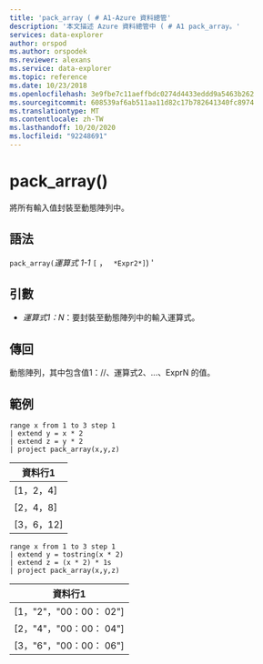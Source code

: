 ```yaml
---
title: 'pack_array ( # A1-Azure 資料總管'
description: '本文描述 Azure 資料總管中 ( # A1 pack_array。'
services: data-explorer
author: orspod
ms.author: orspodek
ms.reviewer: alexans
ms.service: data-explorer
ms.topic: reference
ms.date: 10/23/2018
ms.openlocfilehash: 3e9fbe7c11aeffbdc0274d4433eddd9a5463b262
ms.sourcegitcommit: 608539af6ab511aa11d82c17b782641340fc8974
ms.translationtype: MT
ms.contentlocale: zh-TW
ms.lasthandoff: 10/20/2020
ms.locfileid: "92248691"
---
```

# <a name="pack_array"></a>pack_array()

將所有輸入值封裝至動態陣列中。

## <a name="syntax"></a>語法

`pack_array(`*運算式 1-1* `[` ， ` *Expr2*]`) '

## <a name="arguments"></a>引數

* *運算式1：N*：要封裝至動態陣列中的輸入運算式。

## <a name="returns"></a>傳回

動態陣列，其中包含值1：//、運算式2、...、ExprN 的值。

## <a name="example"></a>範例

<!-- csl: https://help.kusto.windows.net:443/Samples -->
```kusto
range x from 1 to 3 step 1
| extend y = x * 2
| extend z = y * 2
| project pack_array(x,y,z)
```

|資料行1|
|---|
|[1，2，4]|
|[2，4，8]|
|[3，6，12]|

<!-- csl: https://help.kusto.windows.net:443/Samples -->
```kusto
range x from 1 to 3 step 1
| extend y = tostring(x * 2)
| extend z = (x * 2) * 1s
| project pack_array(x,y,z)
```

|資料行1|
|---|
|[1，"2"，"00：00： 02"]|
|[2，"4"，"00：00： 04"]|
|[3，"6"，"00：00： 06"]|
